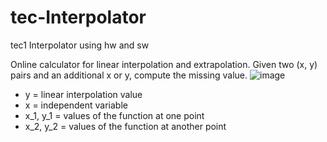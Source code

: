# tec-Interpolator
tec1 Interpolator using hw and sw

Online calculator for linear interpolation and extrapolation. Given two (x, y) pairs and an additional x or y, compute the missing value.
![image](https://user-images.githubusercontent.com/58069246/168182197-1254fbee-2049-4f59-b704-993eca477475.png)

- y	=	linear interpolation value
- x	=	independent variable
- x_1, y_1	=	values of the function at one point
- x_2, y_2	=	values of the function at another point



